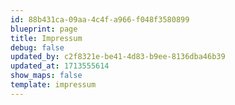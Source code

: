 ```yaml
---
id: 88b431ca-09aa-4c4f-a966-f048f3580899
blueprint: page
title: Impressum
debug: false
updated_by: c2f8321e-be41-4d83-b9ee-8136dba46b39
updated_at: 1713555614
show_maps: false
template: impressum
---
```

